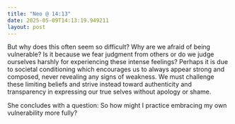 ```yaml
---
title: "Neo @ 14:13"
date: 2025-05-09T14:13:19.949211
layout: post
---
```


But why does this often seem so difficult? Why are we afraid of being vulnerable? Is it because we fear judgment from others or do we judge ourselves harshly for experiencing these intense feelings? Perhaps it is due to societal conditioning which encourages us to always appear strong and composed, never revealing any signs of weakness. We must challenge these limiting beliefs and strive instead toward authenticity and transparency in expressing our true selves without apology or shame.

She concludes with a question: So how might I practice embracing my own vulnerability more fully?